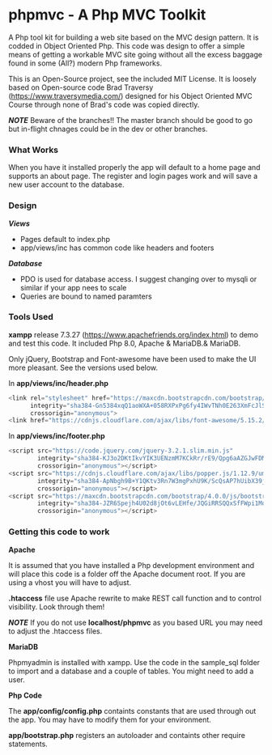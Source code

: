 # phpmvc - A Php MVC Toolkit

A Php tool kit for building a web site based on the MVC design pattern. It is codded in Object Oriented Php. This code was design to offer a simple means of getting a workable MVC site going without all the excess baggage found in some (All?) modern Php frameworks.

This is an Open-Source project, see the included MIT License. It is loosely based on Open-source code  Brad Traversy (https://www.traversymedia.com/) designed for his Object Oriented MVC Course through none of Brad's code was copied directly. 

***NOTE*** Beware of the branches!! The master branch should be good to go but in-flight chnages could be in the dev or other branches. 

### What Works

When you have it installed properly the app will default to a home page and supports an about page. The register and login pages work and will save a new user account to the database.

### Design

***Views***

* Pages default to index.php
* app/views/inc has common code like headers and footers

***Database***

* PDO is used for database access. I suggest changing over to mysqli or similar if your app nees to scale
* Queries are bound to named paramters

### Tools Used

**xampp** release 7.3.27  (https://www.apachefriends.org/index.html) to demo and test this code. It included Php 8.0, Apache & MariaDB.& MariaDB.

Only jQuery, Bootstrap and Font-awesome have been used to make the UI more pleasant. See the versions used below.

In **app/views/inc/header.php**

```javascript
<link rel="stylesheet" href="https://maxcdn.bootstrapcdn.com/bootstrap/4.0.0/css/bootstrap.min.css" 
      integrity="sha384-Gn5384xqQ1aoWXA+058RXPxPg6fy4IWvTNh0E263XmFcJlSAwiGgFAW/dAiS6JXm" 
      crossorigin="anonymous">
<link href="https://cdnjs.cloudflare.com/ajax/libs/font-awesome/5.15.2/css/all.min.css">
```

In **app/views/inc/footer.php**

```javascript
<script src="https://code.jquery.com/jquery-3.2.1.slim.min.js" 
        integrity="sha384-KJ3o2DKtIkvYIK3UENzmM7KCkRr/rE9/Qpg6aAZGJwFDMVNA/GpGFF93hXpG5KkN" 
        crossorigin="anonymous"></script>
<script src="https://cdnjs.cloudflare.com/ajax/libs/popper.js/1.12.9/umd/popper.min.js" 
        integrity="sha384-ApNbgh9B+Y1QKtv3Rn7W3mgPxhU9K/ScQsAP7hUibX39j7fakFPskvXusvfa0b4Q" 
        crossorigin="anonymous"></script>
<script src="https://maxcdn.bootstrapcdn.com/bootstrap/4.0.0/js/bootstrap.min.js" 
        integrity="sha384-JZR6Spejh4U02d8jOt6vLEHfe/JQGiRRSQQxSfFWpi1MquVdAyjUar5+76PVCmYl" 
        crossorigin="anonymous"></script>
```

### Getting this code to work

**Apache**

It is assumed that you have installed a Php development environment and will place this code is a folder off the Apache document root. If you are using a vhost you will have to adjust. 

**.htaccess** file use Apache rewrite to make REST call function and to control visibility. Look through them!  

***NOTE*** If you do not use **localhost/phpmvc** as you based URL you may need to adjust the .htaccess files.

**MariaDB**

Phpmyadmin is installed with xampp. Use the code in the sample_sql folder to import and a database and a couple of tables. You might need to add a user.

**Php Code**

The **app/config/config.php** containts constants that are used through out the app. You may have to modify them for your environment.

**app/bootstrap.php** registers an autoloader and containts other require statements.






